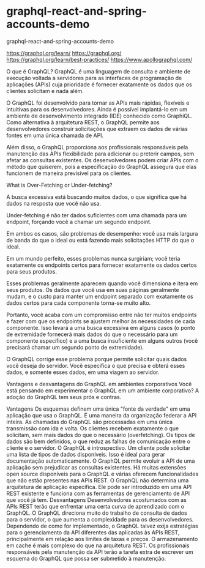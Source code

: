 # graphql-react-and-spring-accounts-demo
graphql-react-and-spring-accounts-demo



https://graphql.org/learn/
https://graphql.org/
https://graphql.org/learn/best-practices/
https://www.apollographql.com/


O que é GraphQL?
GraphQL é uma linguagem de consulta e ambiente de execução voltada a servidores para as interfaces de programação de aplicações (APIs) cuja prioridade é fornecer exatamente os dados que os clientes solicitam e nada além. 

O GraphQL foi desenvolvido para tornar as APIs mais rápidas, flexíveis e intuitivas para os desenvolvedores. Ainda é possível implantá-lo em um ambiente de desenvolvimento integrado (IDE) conhecido como GraphiQL. Como alternativa à arquitetura REST, o GraphQL permite aos desenvolvedores construir solicitações que extraem os dados de várias fontes em uma única chamada de API. 

Além disso, o GraphQL proporciona aos profissionais responsáveis pela manutenção das APIs flexibilidade para adicionar ou preterir campos, sem afetar as consultas existentes. Os desenvolvedores podem criar APIs com o método que quiserem, pois a especificação do GraphQL assegura que elas funcionem de maneira previsível para os clientes.




What is Over-Fetching or Under-fetching?

A busca excessiva está buscando muitos dados, o que significa que há dados na resposta que você não usa.

Under-fetching é não ter dados suficientes com uma chamada para um endpoint, forçando você a chamar um segundo endpoint.

Em ambos os casos, são problemas de desempenho: você usa mais largura de banda do que o ideal ou está fazendo mais solicitações HTTP do que o ideal.

Em um mundo perfeito, esses problemas nunca surgiriam; você teria exatamente os endpoints certos para fornecer exatamente os dados certos para seus produtos.

Esses problemas geralmente aparecem quando você dimensiona e itera em seus produtos. Os dados que você usa em suas páginas geralmente mudam, e o custo para manter um endpoint separado com exatamente os dados certos para cada componente torna-se muito alto.

Portanto, você acaba com um compromisso entre não ter muitos endpoints e fazer com que os endpoints se ajustem melhor às necessidades de cada componente. Isso levará a uma busca excessiva em alguns casos (o ponto de extremidade fornecerá mais dados do que o necessário para um componente específico) e a uma busca insuficiente em alguns outros (você precisará chamar um segundo ponto de extremidade).


O GraphQL corrige esse problema porque permite solicitar quais dados você deseja do servidor. Você especifica o que precisa e obterá esses dados, e somente esses dados, em uma viagem ao servidor.


Vantagens e desvantagens do GraphQL em ambientes corporativos
Você está pensando em experimentar o GraphQL em um ambiente corporativo? A adoção do GraphQL tem seus prós e contras.

Vantagens
Os esquemas definem uma única "fonte da verdade" em uma aplicação que usa o GraphQL. É uma maneira da organização federar a API inteira.
As chamadas do GraphQL são processadas em uma única transmissão com ida e volta. Os clientes recebem exatamente o que solicitam, sem mais dados do que o necessário (overfetching).
Os tipos de dados são bem definidos, o que reduz as falhas de comunicação entre o cliente e o servidor.
O GraphQL é introspectivo. Um cliente pode solicitar uma lista de tipos de dados disponíveis. Isso é ideal para gerar documentação automaticamente.
O GraphQL permite evoluir a API de uma aplicação sem prejudicar as consultas existentes.
Há muitas extensões open source disponíveis para o GraphQL e várias oferecem funcionalidades que não estão presentes nas APIs REST.
O GraphQL não determina uma arquitetura de aplicação específica. Ele pode ser introduzido em uma API REST existente e funciona com as ferramentas de gerenciamento de API que você já tem.
Desvantagens
Desenvolvedores acostumados com as APIs REST terão que enfrentar uma certa curva de aprendizado com o GraphQL.
O GraphQL direciona muito do trabalho de consulta de dados para o servidor, o que aumenta a complexidade para os desenvolvedores.
Dependendo de como for implementado, o GraphQL talvez exija estratégias para o gerenciamento da API diferentes das aplicadas às APIs REST, principalmente em relação aos limites de taxas e preços.
O armazenamento em cache é mais complexo do que na arquitetura REST.
Os profissionais responsáveis pela manutenção da API terão a tarefa extra de escrever um esquema do GraphQL que possa ser submetido à manutenção.
